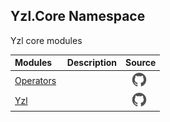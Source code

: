 ## Yzl.Core Namespace

Yzl core modules

Modules | Description | Source
:--- | :--- | :---:
[Operators](/reference/yzl-core-operators)&nbsp; | &nbsp;&nbsp; | [![Link to source code](/content/img/github.png)](https://github.com/queil/yzl/tree/master/src/Operators.fs#L4-4)&nbsp;
[Yzl](/reference/yzl-core-yzl)&nbsp; | &nbsp;&nbsp; | [![Link to source code](/content/img/github.png)](https://github.com/queil/yzl/tree/master/src/Yzl.fs#L14-14)&nbsp;



